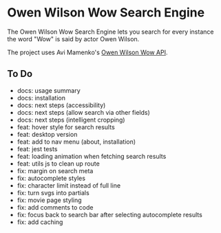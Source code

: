# Owen Wilson Wow Search Engine

The Owen Wilson Wow Search Engine lets you search for every instance the word "Wow" is said by actor Owen Wilson.

The project uses Avi Mamenko's [Owen Wilson Wow API](https://owen-wilson-wow-api.onrender.com/).

## To Do

- docs: usage summary
- docs: installation
- docs: next steps (accessibility)
- docs: next steps (allow search via other fields)
- docs: next steps (intelligent cropping)
- feat: hover style for search results
- feat: desktop version
- feat: add to nav menu (about, installation)
- feat: jest tests
- feat: loading animation when fetching search results
- feat: utils js to clean up route
- fix: margin on search meta
- fix: autocomplete styles
- fix: character limit instead of full line
- fix: turn svgs into partials
- fix: movie page styling
- fix: add comments to code
- fix: focus back to search bar after selecting autocomplete results
- fix: add caching
